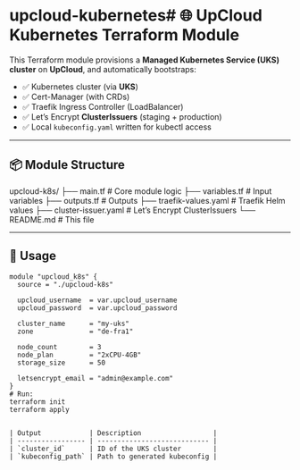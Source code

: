 # upcloud-kubernetes# 🌐 UpCloud Kubernetes Terraform Module

This Terraform module provisions a **Managed Kubernetes Service (UKS) cluster** on **UpCloud**, and automatically bootstraps:

- ✅ Kubernetes cluster (via **UKS**)  
- ✅ Cert-Manager (with CRDs)  
- ✅ Traefik Ingress Controller (LoadBalancer)  
- ✅ Let’s Encrypt **ClusterIssuers** (staging + production)  
- ✅ Local `kubeconfig.yaml` written for kubectl access  

---

## 📦 Module Structure

upcloud-k8s/
├── main.tf # Core module logic
├── variables.tf # Input variables
├── outputs.tf # Outputs
├── traefik-values.yaml # Traefik Helm values
├── cluster-issuer.yaml # Let’s Encrypt ClusterIssuers
└── README.md # This file


---

## 🚀 Usage

```hcl
module "upcloud_k8s" {
  source = "./upcloud-k8s"

  upcloud_username  = var.upcloud_username
  upcloud_password  = var.upcloud_password

  cluster_name      = "my-uks"
  zone              = "de-fra1"

  node_count        = 3
  node_plan         = "2xCPU-4GB"
  storage_size      = 50

  letsencrypt_email = "admin@example.com"
}
# Run:
terraform init
terraform apply


| Output            | Description                  |
| ----------------- | ---------------------------- |
| `cluster_id`      | ID of the UKS cluster        |
| `kubeconfig_path` | Path to generated kubeconfig |
